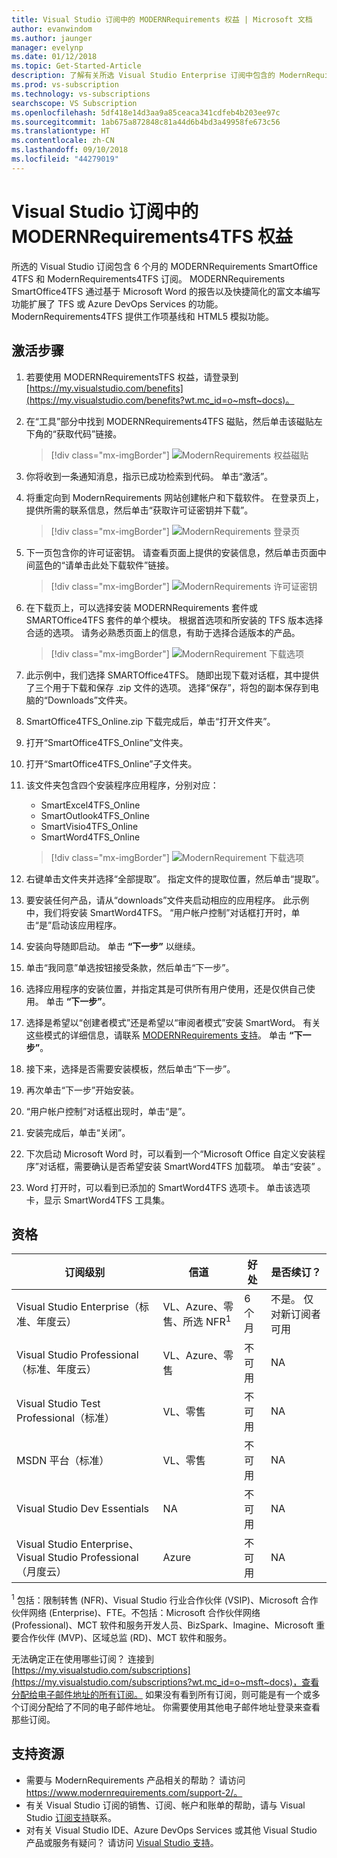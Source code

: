 ```yaml
---
title: Visual Studio 订阅中的 MODERNRequirements 权益 | Microsoft 文档
author: evanwindom
ms.author: jaunger
manager: evelynp
ms.date: 01/12/2018
ms.topic: Get-Started-Article
description: 了解有关所选 Visual Studio Enterprise 订阅中包含的 ModernRequirements 产品套件。
ms.prod: vs-subscription
ms.technology: vs-subscriptions
searchscope: VS Subscription
ms.openlocfilehash: 5df418e14d3aa9a85ceaca341cdfeb4b203ee97c
ms.sourcegitcommit: 1ab675a872848c81a44d6b4bd3a49958fe673c56
ms.translationtype: HT
ms.contentlocale: zh-CN
ms.lasthandoff: 09/10/2018
ms.locfileid: "44279019"
---
```

# <a name="the-modernrequirements4tfs-benefit-in-visual-studio-subscriptions"></a>Visual Studio 订阅中的 MODERNRequirements4TFS 权益

所选的 Visual Studio 订阅包含 6 个月的 MODERNRequirements SmartOffice 4TFS 和 ModernRequirements4TFS 订阅。  MODERNRequirements SmartOffice4TFS 通过基于 Microsoft Word 的报告以及快捷简化的富文本编写功能扩展了 TFS 或 Azure DevOps Services 的功能。  ModernRequirements4TFS 提供工作项基线和 HTML5 模拟功能。


## <a name="activation-steps"></a>激活步骤
1.  若要使用 MODERNRequirementsTFS 权益，请登录到 [https://my.visualstudio.com/benefits](https://my.visualstudio.com/benefits?wt.mc_id=o~msft~docs)。
2.  在“工具”部分中找到 MODERNRequirements4TFS 磁贴，然后单击该磁贴左下角的“获取代码”链接。
    > [!div class="mx-imgBorder"]
    > ![ModernRequirements 权益磁贴](_img\vs-modernreq\vs-modernreq-tile.png)

2.  你将收到一条通知消息，指示已成功检索到代码。  单击“激活”。

3.  将重定向到 ModernRequirements 网站创建帐户和下载软件。  在登录页上，提供所需的联系信息，然后单击“获取许可证密钥并下载”。
    > [!div class="mx-imgBorder"]
    > ![ModernRequirements 登录页](_img\vs-modernreq\vs-modernreq-landing.png)


4.  下一页包含你的许可证密钥。  请查看页面上提供的安装信息，然后单击页面中间蓝色的“请单击此处下载软件”链接。
    > [!div class="mx-imgBorder"]
    > ![ModernRequirements 许可证密钥](_img\vs-modernreq\vs-modernreq-license-new-resized.png)


5.  在下载页上，可以选择安装 MODERNRequirements 套件或 SMARTOffice4TFS 套件的单个模块。  根据首选项和所安装的 TFS 版本选择合适的选项。  请务必熟悉页面上的信息，有助于选择合适版本的产品。
    > [!div class="mx-imgBorder"]
    > ![ModernRequirement 下载选项](_img\vs-modernreq\vs-modernreq-download-page-new.png)

6.  此示例中，我们选择 SMARTOffice4TFS。  随即出现下载对话框，其中提供了三个用于下载和保存 .zip 文件的选项。  选择“保存”，将包的副本保存到电脑的“Downloads”文件夹。

7.  SmartOffice4TFS_Online.zip 下载完成后，单击“打开文件夹”。

8.  打开“SmartOffice4TFS_Online”文件夹。

9.  打开“SmartOffice4TFS_Online”子文件夹。

10. 该文件夹包含四个安装程序应用程序，分别对应：
    - SmartExcel4TFS_Online
    - SmartOutlook4TFS_Online
    - SmartVisio4TFS_Online
    - SmartWord4TFS_Online

    > [!div class="mx-imgBorder"]
    > ![ModernRequirement 下载选项](_img\vs-modernreq\vs-modernreq-downloaded-cropped.png)

11. 右键单击文件夹并选择“全部提取”。  指定文件的提取位置，然后单击“提取”。

12. 要安装任何产品，请从“downloads”文件夹启动相应的应用程序。  此示例中，我们将安装 SmartWord4TFS。  “用户帐户控制”对话框打开时，单击“是”启动该应用程序。

13. 安装向导随即启动。  单击 **“下一步”** 以继续。

14. 单击“我同意”单选按钮接受条款，然后单击“下一步”。

15. 选择应用程序的安装位置，并指定其是可供所有用户使用，还是仅供自己使用。  单击 **“下一步”**。

16. 选择是希望以“创建者模式”还是希望以“审阅者模式”安装 SmartWord。  有关这些模式的详细信息，请联系 [MODERNRequirements 支持](http://www.modernrequirements.com/support-2/)。  单击 **“下一步”**。

17. 接下来，选择是否需要安装模板，然后单击“下一步”。

18. 再次单击“下一步”开始安装。

19. “用户帐户控制”对话框出现时，单击“是”。

20. 安装完成后，单击“关闭”。

21. 下次启动 Microsoft Word 时，可以看到一个“Microsoft Office 自定义安装程序”对话框，需要确认是否希望安装 SmartWord4TFS 加载项。  单击“安装” 。

22. Word 打开时，可以看到已添加的 SmartWord4TFS 选项卡。 单击该选项卡，显示 SmartWord4TFS 工具集。

## <a name="eligibility"></a>资格
| 订阅级别                                                 |     信道                                            | 好处                                                          | 是否续订？    |
|--------------------------------------------------------------------|---------------------------------------------------------|------------------------------------------------------------------|---------------|
| Visual Studio Enterprise（标准、年度云）   | VL、Azure、零售、所选 NFR<sup>1</sup> | 6 个月       |  不是。  仅对新订阅者可用          |
| Visual Studio Professional（标准、年度云） | VL、Azure、零售                                       | 不可用                                                          |NA     |
| Visual Studio Test Professional（标准）                         | VL、零售                                              | 不可用                                                          |NA     |
| MSDN 平台（标准）                                          | VL、零售                                              | 不可用                                                          |NA     |
| Visual Studio Dev Essentials | NA  |不可用                                                          |NA     |
| Visual Studio Enterprise、Visual Studio Professional（月度云） | Azure                                       | 不可用                                                           |NA|

<sup>1</sup> 包括：限制转售 (NFR)、Visual Studio 行业合作伙伴 (VSIP)、Microsoft 合作伙伴网络 (Enterprise)、FTE。不包括：Microsoft 合作伙伴网络 (Professional)、MCT 软件和服务开发人员、BizSpark、Imagine、Microsoft 重要合作伙伴 (MVP)、区域总监 (RD)、MCT 软件和服务。

无法确定正在使用哪些订阅？  连接到 [https://my.visualstudio.com/subscriptions](https://my.visualstudio.com/subscriptions?wt.mc_id=o~msft~docs)，查看分配给电子邮件地址的所有订阅。 如果没有看到所有订阅，则可能是有一个或多个订阅分配给了不同的电子邮件地址。  你需要使用其他电子邮件地址登录来查看那些订阅。

## <a name="support-resources"></a>支持资源
-  需要与 ModernRequirements 产品相关的帮助？  请访问 https://www.modernrequirements.com/support-2/。
-  有关 Visual Studio 订阅的销售、订阅、帐户和账单的帮助，请与 Visual Studio [订阅支持](https://visualstudio.microsoft.com/subscriptions/support/)联系。
-  对有关 Visual Studio IDE、Azure DevOps Services 或其他 Visual Studio 产品或服务有疑问？  请访问 [Visual Studio 支持](https://visualstudio.microsoft.com/support/)。